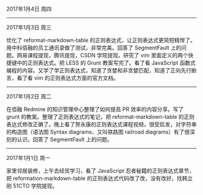 2017年1月4日 周四


---
2017年1月3日 周三

优化了 reformat-markdown-table 的正则表达式，让正则表达式更简短精悍了。用中科佰融的员工通讯录做了测试，非常完美。回答了 SegmentFault 上的问题。网易课程提现，腾讯提现，CSDN 学院提现。研究了 vim 里面定义的两个快捷键中的正则表达式。把 LESS 的 Grunt 教案写完了。看了看 JavaScript 函数式编程的内容。又学了学正则表达式，知道了贪婪和非贪婪匹配，知道了正向先行断言，看了看 vim 的正则表达式方面的官方文档。

---
2017年1月2日 周二

在佰融 Redmine 的知识管理中心整理了如何提高 PR 效率的内容分享。写了 grunt 的教案。整理了正则表达式的笔记，把 reformat-markdown-table 的正则表达式修改正确了。晚上看了贺永康的正则表达式课程视频，很受启发，对字符串的构造图（语法图 Syntax diagrams、又叫铁路图 railroad diagrams）有了很深刻的认识。回答了 SegmentFault 上的问题。

---
2017年1月1日 周一

家里邻居装修，上午去经贸学习，看了 JavaScript 忍者秘籍的正则表达式章节，把 reformation-markdown-table 的正则表达式代码改了改，没有改好。找韩立刚 51CTO 学院提现。
